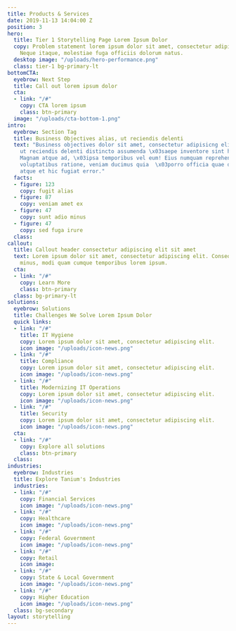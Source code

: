 ```yaml
---
title: Products & Services
date: 2019-11-13 14:04:00 Z
position: 3
hero:
  title: Tier 1 Storytelling Page Lorem Ipsum Dolor
  copy: Problem statement lorem ipsum dolor sit amet, consectetur adipiscing elit.
    Neque itaque, molestiae fuga officiis dolorum natus.
  desktop image: "/uploads/hero-performance.png"
  class: tier-1 bg-primary-lt
bottomCTA:
  eyebrow: Next Step
  title: Call out lorem ipsum dolor
  cta:
  - link: "/#"
    copy: CTA lorem ipsum
    class: btn-primary
  image: "/uploads/cta-bottom-1.png"
intro:
  eyebrow: Section Tag
  title: Business Objectives alias, ut reciendis delenti
  text: "Business objectives dolor sit amet, consectetur adipisicng elit. Libero alias,
    ut reciendis delenti distincto assumenda \x03saepe inventore sint harum labore.
    Magnam atque ad, \x03ipsa temporibus vel eum! Eius numquam reprehenderit, deleniti
    voluptatibus ratione, veniam ducimus quia  \x03porro officia quae dicta alias,
    atque et hic fugiat error."
  facts:
  - figure: 123
    copy: fugit alias
  - figure: 87
    copy: veniam amet ex
  - figure: 47
    copy: sunt adio minus
  - figure: 47
    copy: sed fuga irure
  class: 
callout:
  title: Callout header consectetur adipiscing elit sit amet
  text: Lorem ipsum dolor sit amet, consectetur adipiscing elit. Consequuntur, molestias
    minus, modi quam cumque temporibus lorem ipsum.
  cta:
  - link: "/#"
    copy: Learn More
    class: btn-primary
  class: bg-primary-lt
solutions:
  eyebrow: Solutions
  title: Challenges We Solve Lorem Ipsum Dolor
  quick links:
  - link: "/#"
    title: IT Hygiene
    copy: Lorem ipsum dolor sit amet, consectetur adipiscing elit.
    icon image: "/uploads/icon-news.png"
  - link: "/#"
    title: Compliance
    copy: Lorem ipsum dolor sit amet, consectetur adipiscing elit.
    icon image: "/uploads/icon-news.png"
  - link: "/#"
    title: Modernizing IT Operations
    copy: Lorem ipsum dolor sit amet, consectetur adipiscing elit.
    icon image: "/uploads/icon-news.png"
  - link: "/#"
    title: Security
    copy: Lorem ipsum dolor sit amet, consectetur adipiscing elit.
    icon image: "/uploads/icon-news.png"
  cta:
  - link: "/#"
    copy: Explore all solutions
    class: btn-primary
  class: 
industries:
  eyebrow: Industries
  title: Explore Tanium's Industries
  industries:
  - link: "/#"
    copy: Financial Services
    icon image: "/uploads/icon-news.png"
  - link: "/#"
    copy: Healthcare
    icon image: "/uploads/icon-news.png"
  - link: "/#"
    copy: Federal Government
    icon image: "/uploads/icon-news.png"
  - link: "/#"
    copy: Retail
    icon image: 
  - link: "/#"
    copy: State & Local Government
    icon image: "/uploads/icon-news.png"
  - link: "/#"
    copy: Higher Education
    icon image: "/uploads/icon-news.png"
  class: bg-secondary
layout: storytelling
---
```


